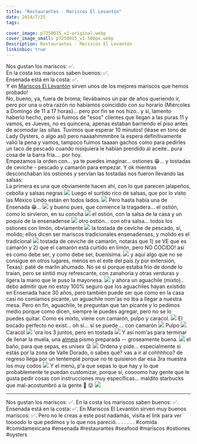 ```yaml
---
title: "Restaurantes - Mariscos El Levantón"
date: 2024/7/25
tags:

cover_image: p7250015_v1-original.webp
cover_image_small: p7250015_v1-500px.webp
Description: Restaurantes - Mariscos El Levantón
linkinbio: true
---
```


Nos gustan los mariscos: ✅.
<br>
En la costa los mariscos saben buenos: ✅.
<br>
Ensenada está en la costa: ✅.
<br>
Y en <a href="https://maps.app.goo.gl/CoFjQmdqwUXwAAt78">Mariscos El Levantón</a> sirven unos de los mejores mariscos que hemos probado!
<br>
No, bueno, ya, fuera de broma; llevábamos un par de años queriendo ir, pero por una u otra razón no habíamos coincidido con su horario (Miércoles a Domingo de 11 a 17 horas)... pero por fin se nos hizo.. y sí, lamento haberlo hecho, pero si fuimos de "esos" clientes que llegan a las puras 11 y vamos, es Jueves, no es quincena, apenas estaban barriendo el piso antes de acomodar las sillas. Tuvimos que esperar 10 minutos! (léase en tono de Lady Oysters, o algo así) pero naaaahmmmbre la espera definitivamente valió la pena y vamos, tampoco fuimos taaaan gachos como para pedirles un taco de pescado cuando nisiquiera le habían prendido al aceite.. pura cosa de la barra fría.... por hoy. 
<br>
Empezamos la orden con... ya te puedes imaginar... ostiones 😁... y tostadas de ceviche - pescado y camarón para empezar. Y ok mientras desconchaban los ostiones y servían las tostadas nos fueron llevando las salsas:
<br>
La primera es una que obviamente hacen ahí, con lo que parecen jalapeños, cebolla y salsas negras
[![](p7250007_v1)](p7250007_v1-original.webp)
Luego el surtido rico de salsas, que por lo visto las México Lindo están en todos lados.
[![](pxl_20240725_182344569.mp_v1)](pxl_20240725_182344569.mp_v1-original.webp)
Pero hasta había una de Ensenada 😁... 
[![](p7250016_v1)](p7250016_v1-original.webp)
y bueno pues, que comience la tragadera... el ostión, como lo sirvieron, en su concha
[![](p7250009_v1)](p7250009_v1-original.webp)
el ostión, con la salsa de la casa y un poquio de la ensenadense
[![](p7250011_v1)](p7250011_v1-original.webp)
otro ostión... con otra salsa... todos los ostiones con limón, obviamente
[![](p7250012_v1)](p7250012_v1-original.webp)
la tostada de ceviche de pescado, sí, molido; ellos dicen ser mariscos tradicionales ensenadenses, y molido es el tradicional
[![](p7250013_v1)](p7250013_v1-original.webp)
tostada de ceviche de camarón, notarás que 1) se VE que es camarón y 2) que el camarón está curtido en limón, pero NO COCIDO! así es como debe ser, y como debe ser, buenísima.
[![](p7250015_v1)](p7250015_v1-original.webp)
y aquí algo que no se consigue en otros lugares, menos en el este del país (y por extensión, Texas): paté de marlin ahumado. No se si porque estaba frío de donde lo traían, pero se sintió muy refrescante, con zanahoria y otras verduras y ligera la mano que le puso la mayonesa. 
[![](p7250018_v1)](p7250018_v1-original.webp)
y ahora un aguachile (mixto).. debo admitir que no estoy 100% seguro que los aguachiles hayan existido en Ensenada hace 30 años, pero también puede ser que como en la casa casi no comíamos picante, un aguachile nom'as no iba a llegar a nuestra mesa. Pero en fin, aguachile, te preguntan que tan picante y lo pedimos medio porque como dicen, siempre le puedes agregar, pero no se lo puedes quitar. Como es mixto, viene con camarón, pulpo y caracol.
[![](p7250019_v1)](p7250019_v1-original.webp)
El bocado perfecto no exist... oh sí... sí se puede ... con camarón
[![](p7250020_v1)](p7250020_v1-original.webp)
Pulpo
[![](p7250021_v1)](p7250021_v1-original.webp)
Caracol
[![](p7250022_v1)](p7250022_v1-original.webp)
'ora los 3 juntos, pero en tostada
[![](p7250023_v1)](p7250023_v1-original.webp)
Y así nom'as para terminar de llenar la muela, una <a href="https://en.wikipedia.org/wiki/Tivela_stultorum">almeja</a> pismo preparada -- groseamente buena.
[![](p7250026_v1)](p7250026_v1-original.webp)
el baño, para que sepas, es unisex 😜
[![](pxl_20240725_181652092.mp_v1)](pxl_20240725_181652092.mp_v1-original.webp)
Ordena y pide... especialmente si estás por la zona de Valle Dorado, o sabes qué? vas a ir al cohhhhco? de regreso llega por un tentempié porque no te quisieron dar esa 3ra muestra los muy codos
[![](p7250017_v1)](p7250017_v1-original.webp)
Y el menú, p'a que sepas lo que hay y lo que probablemente te puedan customizar, porque sí, coooomo hay gente que le gusta pedir cosas con instrucciones muy específicas... maldito starbucks que mal-acostumbró a la gente 💪 😜
[![](pxl_20240725_181741887.mp_v1)](pxl_20240725_181741887.mp_v1-original.webp)

---

Nos gustan los mariscos: ✅.
En la costa los mariscos saben buenos: ✅.
Ensenada está en la costa: ✅.
En Mariscos El Levantón sirven muy buenos mariscos: ✅.
Pero no le creas a este post nadamás, visita el link para ver toooodo lo que pedimos y lo que nos pareció.
.
.
.
.
.
.
#comida #comidamexicana #ensenada #restaurantes #seafood #mariscos #ostiones #oysters

